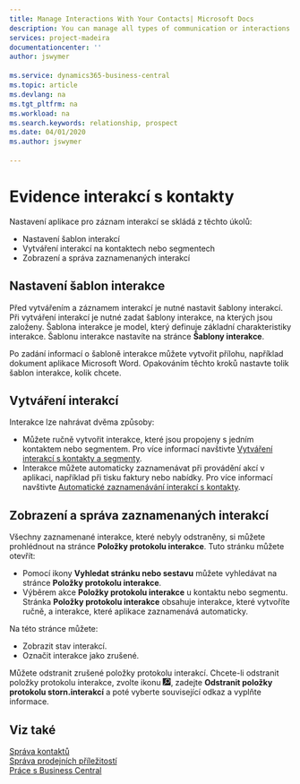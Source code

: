 ```yaml
---
title: Manage Interactions With Your Contacts| Microsoft Docs
description: You can manage all types of communication or interactions between your company and your contacts, for example, letters, phone calls, meetings, and so on.
services: project-madeira
documentationcenter: ''
author: jswymer

ms.service: dynamics365-business-central
ms.topic: article
ms.devlang: na
ms.tgt_pltfrm: na
ms.workload: na
ms.search.keywords: relationship, prospect
ms.date: 04/01/2020
ms.author: jswymer

---
```

# Evidence interakcí s kontakty
Nastavení aplikace pro záznam interakcí se skládá z těchto úkolů:

* Nastavení šablon interakcí
* Vytváření interakcí na kontaktech nebo segmentech
* Zobrazení a správa zaznamenaných interakcí

## Nastavení šablon interakce
Před vytvářením a záznamem interakcí je nutné nastavit šablony interakcí. Při vytváření interakcí je nutné zadat šablony interakce, na kterých jsou založeny. Šablona interakce je model, který definuje základní charakteristiky interakce.
Šablonu interakce nastavíte na stránce **Šablony interakce**.

Po zadání informací o šabloně interakce můžete vytvořit přílohu, například dokument aplikace Microsoft Word. Opakováním těchto kroků nastavte tolik šablon interakce, kolik chcete.

## Vytváření interakcí
Interakce lze nahrávat dvěma způsoby:

* Můžete ručně vytvořit interakce, které jsou propojeny s jedním kontaktem nebo segmentem. Pro více informací navštivte [Vytváření interakcí s kontakty a segmenty](marketing-how-create-interactions.md).
* Interakce můžete automaticky zaznamenávat při provádění akcí v aplikaci, například při tisku faktury nebo nabídky. Pro více informací navštivte [Automatické zaznamenávání interakcí s kontakty](marketing-auto-record-interactions.md).

## Zobrazení a správa zaznamenaných interakcí
Všechny zaznamenané interakce, které nebyly odstraněny, si můžete prohlédnout na stránce **Položky protokolu interakce**. Tuto stránku můžete otevřít:

* Pomocí ikony **Vyhledat stránku nebo sestavu** můžete vyhledávat na stránce **Položky protokolu interakce**.
* Výběrem akce **Položky protokolu interakce** u kontaktu nebo segmentu.
Stránka **Položky protokolu interakce** obsahuje interakce, které vytvoříte ručně, a interakce, které aplikace zaznamenává automaticky.

Na této stránce můžete:

* Zobrazit stav interakcí.
* Označit interakce jako zrušené.

Můžete odstranit zrušené položky protokolu interakcí. Chcete-li odstranit položky protokolu interakce, zvolte ikonu ![Žárovky, která otevře funkci Řekněte mi](media/ui-search/search_small.png "Řekněte mi, co chcete dělat"), zadejte **Odstranit položky protokolu storn.interakcí** a poté vyberte související odkaz a vyplňte informace.

## Viz také
[Správa kontaktů](marketing-contacts.md)  
[Správa prodejních příležitostí](marketing-manage-sales-opportunities.md)  
[Práce s Business Central](ui-work-product.md)
